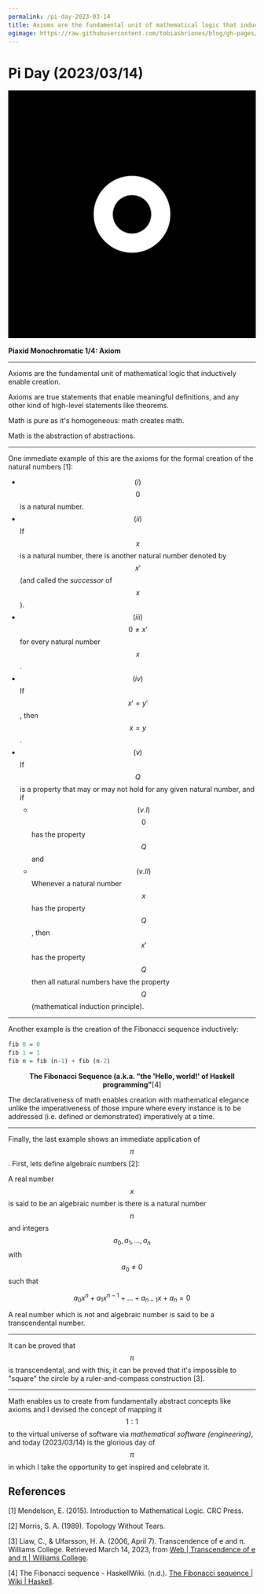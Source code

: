 ```yaml
---
permalink: /pi-day-2023-03-14
title: Axioms are the fundamental unit of mathematical logic that inductively enable creation.
ogimage: https://raw.githubusercontent.com/tobiasbriones/blog/gh-pages/math/pi-day-2023-03-14/axiom---piaxid-monochromatic-1-4.svg
---
```

<link rel="icon" type="image/png" href="favicon.png">
<script src="https://polyfill.io/v3/polyfill.min.js?features=es6"></script>
<script id="MathJax-script" async src="https://cdn.jsdelivr.net/npm/mathjax@3/es5/tex-mml-chtml.js"></script>
<script type="text/x-mathjax-config">
  MathJax.Hub.Config({
    tex2jax: {
      inlineMath: [ ['$','$'], ["\\(","\\)"] ],
      processEscapes: true
    }
  });
</script>
<!-- Copyright (c) 2023 Tobias Briones. All rights reserved. -->
<!-- SPDX-License-Identifier: CC-BY-4.0 -->
<!-- This file is part of https://github.com/tobiasbriones/blog -->

# Pi Day (2023/03/14)

![Piaxid Monochromatic 1/4: Axiom](axiom---piaxid-monochromatic-1-4.svg)

**Piaxid Monochromatic 1/4: Axiom**

---

Axioms are the fundamental unit of mathematical logic that inductively enable
creation.

Axioms are true statements that enable meaningful definitions, and any other
kind of high-level statements like theorems.

Math is pure as it's homogeneous: math creates math.

Math is the abstraction of abstractions.

---

One immediate example of this are the axioms for the formal creation of the
natural numbers [1]:

- $$(i)$$ $$0$$ is a natural number.
- $$(ii)$$ If $$x$$ is a natural number, there is another natural number
  denoted by $$x'$$ (and called the *successor* of $$x$$).
- $$(iii)$$ $$0 \neq x'$$ for every natural number $$x$$.
- $$(iv)$$ If $$x' = y'$$, then $$x = y$$.
- $$(v)$$ If $$Q$$ is a property that may or may not hold for any given
  natural number, and if
    - $$(v.I)$$ $$0$$ has the property $$Q$$ and
    - $$(v.II)$$ Whenever a natural number $$x$$ has the property $$Q$$, then
      $$x'$$ has the property $$Q$$ then all natural numbers have the property
      $$Q$$ (mathematical induction principle).

---

Another example is the creation of the Fibonacci sequence inductively:

```haskell
fib 0 = 0
fib 1 = 1
fib n = fib (n-1) + fib (n-2)
```

<figcaption>
<p align="center"><strong>The Fibonacci Sequence (a.k.a. "the 'Hello, world!' 
of Haskell programming"</strong>[4]</p>
</figcaption>

The declarativeness of math enables creation with mathematical elegance unlike
the imperativeness of those impure where every instance is to be addressed
(i.e. defined or demonstrated) imperatively at a time.

---

Finally, the last example shows an immediate application of $$\pi$$. First,
lets define algebraic numbers [2]:

A real number $$x$$ is said to be an algebraic number is there is a natural
number $$n$$ and integers $$a_0, a_1, ..., a_n$$ with $$a_0 \neq 0$$ such that

$$a_0x^n + a_1x^{n-1} + ... + a_{n-1}x + a_n = 0$$

A real number which is not and algebraic number is said to be a
transcendental number.

---

It can be proved that $$\pi$$ is transcendental, and with this, it can be
proved that it's impossible to "square" the circle by a ruler-and-compass
construction [3].

---

Math enables us to create from fundamentally abstract concepts like axioms
and I devised the concept of mapping it $$1:1$$ to the virtual universe of
software via *mathematical software (engineering)*, and today (2023/03/14) is
the glorious day of $$\pi$$ in which I take the opportunity to get inspired and
celebrate it.

## References

[1] Mendelson, E. (2015). Introduction to Mathematical Logic. CRC Press.

[2] Morris, S. A. (1989). Topology Without Tears.

[3] Liaw, C., & Ulfarsson, H. A. (2006, April 7). Transcendence of e and π.
Williams College. Retrieved March 14, 2023, from
[Web \| Transcendence of e and π \| Williams College](https://web.williams.edu/Mathematics/sjmiller/public_html/book/papers/transcendence/TranscedenceOfPi.pdf).

[4] The Fibonacci sequence - HaskellWiki. (n.d.).
[The Fibonacci sequence \| Wiki \| Haskell](https://wiki.haskell.org/The_Fibonacci_sequence#Naive_definition).
